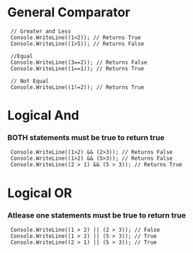 # General Comparator
     // Greater and Less
     Console.WriteLine((1<2)); // Returns True 
     Console.WriteLine((1>5)); // Returns False 
     
     //Equal
     Console.WriteLine((3==2)); // Returns False
     Console.WriteLine((1==1)); // Returns True 
     
     // Not Equal 
     Console.WriteLine((1!=2)); // Returns True 



# Logical And 
### BOTH statements must be true to return true
     Console.WriteLine((1>2) && (2>3)); // Returns False
     Console.WriteLine((1>2) && (5>3)); // Returns False 
     Console.WriteLine((2 > 1) && (5 > 3)); // Returns True 


# Logical OR
### Atlease one statements must be true to return true

     Console.WriteLine((1 > 2) || (2 > 3)); // False
     Console.WriteLine((1 > 2) || (5 > 3)); // True
     Console.WriteLine((2 > 1) || (5 > 3)); // True
